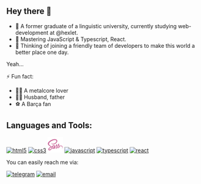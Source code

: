 ## Hey there 👋

- 🔭 A former graduate of a linguistic university, currently studying web-development at @hexlet.
- 🌱 Mastering JavaScript & Typescript, React.
- 💭 Thinking of joining a friendly team of developers to make this world a better place one day.
  
Yeah...
  
  ⚡ Fun fact:
  - 🤘🏻 A metalcore lover 
  - 👨🏼 Husband, father
  - ⚽️ A Barça fan


## Languages and Tools:

<p align="left"> 
<a href="https://www.w3.org/html/" target="_blank" rel="noreferrer"> <img src="https://github.com/user-attachments/assets/5195d7d6-ef47-4a63-a8b2-75b0587aaaa4" alt="html5" width="40" height="40"/></a>
<a href="https://www.w3schools.com/css/" target="_blank" rel="noreferrer"> <img src="https://github.com/user-attachments/assets/05d6b6d2-8dc8-4e16-a458-c3768ee4afdd" alt="css3" width="40" height="40"/></a>  
<a href="https://sass-lang.com" target="_blank" rel="noreferrer"> <img src="https://raw.githubusercontent.com/devicons/devicon/master/icons/sass/sass-original.svg" alt="sass" width="40" height="40"/></a> 
<a href="https://developer.mozilla.org/en-US/docs/Web/JavaScript" target="_blank" rel="noreferrer"> <img src="https://github.com/user-attachments/assets/74a2da8b-0116-44c3-9f39-34faba12f520" alt="javascript" width="40" height="40"/></a> 
<a href="https://www.typescriptlang.org/" target="_blank" rel="noreferrer"> <img src="https://github.com/user-attachments/assets/2d7e10a7-a964-4515-b8f9-83ab4c41e16b" alt="typescript" width="40" height="40"/></a> 
<a href="https://reactjs.org/" target="_blank" rel="noreferrer"> <img src="https://github.com/user-attachments/assets/13edcfe0-c362-45ba-a697-ad9f1a980b94" alt="react" width="40" height="40"/></a> 
</p>


You can easily reach me via:

<a href="t.me/tdd0m" target="_blank" rel="noreferrer"> <img src="https://github.com/user-attachments/assets/f2685e93-a1e5-4ad4-9b60-cbe9e0d95285" alt="telegram" width="30" height="30"/></a>
<a href="mailto:tdd3vlp@gmail" target="_blank" rel="noreferrer"> <img src="https://github.com/user-attachments/assets/f42a2227-dba1-4a9f-9465-5323ab307d2e" alt="email" width="30" height="30"/></a>

<!--
**tdd3vlp/tdd3vlp** is a ✨ _special_ ✨ repository because its `README.md` (this file) appears on your GitHub profile.

Here are some ideas to get you started:

- 🔭 I’m currently working on ...
- 🌱 I’m currently learning ...
- 👯 I’m looking to collaborate on ...
- 🤔 I’m looking for help with ...
- 💬 Ask me about ...
- 📫 How to reach me: ...
- 😄 Pronouns: ...
- ⚡ Fun fact: ...
-->
